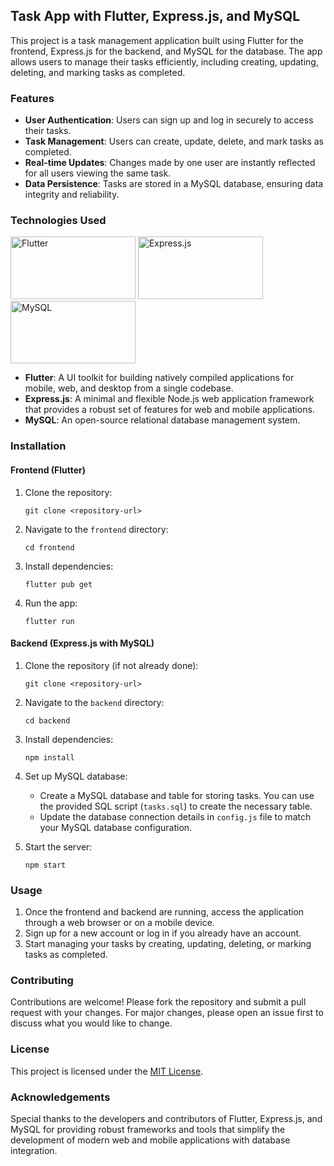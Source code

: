 ## Task App with Flutter, Express.js, and MySQL

This project is a task management application built using Flutter for the frontend, Express.js for the backend, and MySQL for the database. The app allows users to manage their tasks efficiently, including creating, updating, deleting, and marking tasks as completed.

### Features

- **User Authentication**: Users can sign up and log in securely to access their tasks.
- **Task Management**: Users can create, update, delete, and mark tasks as completed.
- **Real-time Updates**: Changes made by one user are instantly reflected for all users viewing the same task.
- **Data Persistence**: Tasks are stored in a MySQL database, ensuring data integrity and reliability.

### Technologies Used

<img src="https://upload.wikimedia.org/wikipedia/commons/1/17/Google-flutter-logo.png" alt="Flutter" width="200" height="100"> <img src="https://upload.wikimedia.org/wikipedia/commons/6/64/Expressjs.png" alt="Express.js" width="200" height="100"> <img src="https://upload.wikimedia.org/wikipedia/commons/0/0a/MySQL_textlogo.svg" alt="MySQL" width="200" height="100">

- **Flutter**: A UI toolkit for building natively compiled applications for mobile, web, and desktop from a single codebase.
- **Express.js**: A minimal and flexible Node.js web application framework that provides a robust set of features for web and mobile applications.
- **MySQL**: An open-source relational database management system.

### Installation

#### Frontend (Flutter)

1. Clone the repository:

   ```
   git clone <repository-url>
   ```

2. Navigate to the `frontend` directory:

   ```
   cd frontend
   ```

3. Install dependencies:

   ```
   flutter pub get
   ```

4. Run the app:

   ```
   flutter run
   ```

#### Backend (Express.js with MySQL)

1. Clone the repository (if not already done):

   ```
   git clone <repository-url>
   ```

2. Navigate to the `backend` directory:

   ```
   cd backend
   ```

3. Install dependencies:

   ```
   npm install
   ```

4. Set up MySQL database:
   - Create a MySQL database and table for storing tasks. You can use the provided SQL script (`tasks.sql`) to create the necessary table.
   - Update the database connection details in `config.js` file to match your MySQL database configuration.

5. Start the server:

   ```
   npm start
   ```

### Usage

1. Once the frontend and backend are running, access the application through a web browser or on a mobile device.
2. Sign up for a new account or log in if you already have an account.
3. Start managing your tasks by creating, updating, deleting, or marking tasks as completed.

### Contributing

Contributions are welcome! Please fork the repository and submit a pull request with your changes. For major changes, please open an issue first to discuss what you would like to change.

### License

This project is licensed under the [MIT License](LICENSE).

### Acknowledgements

Special thanks to the developers and contributors of Flutter, Express.js, and MySQL for providing robust frameworks and tools that simplify the development of modern web and mobile applications with database integration.
